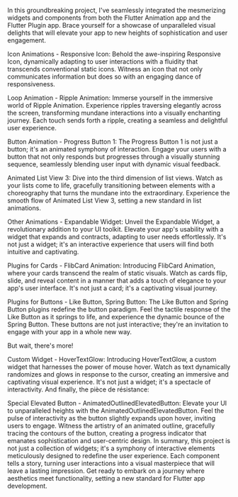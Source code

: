 In this groundbreaking project, I\'ve seamlessly integrated the
mesmerizing widgets and components from both the Flutter Animation app
and the Flutter Plugin app. Brace yourself for a showcase of
unparalleled visual delights that will elevate your app to new heights
of sophistication and user engagement.

Icon Animations - Responsive Icon: Behold the awe-inspiring Responsive
Icon, dynamically adapting to user interactions with a fluidity that
transcends conventional static icons. Witness an icon that not only
communicates information but does so with an engaging dance of
responsiveness.

Loop Animation - Ripple Animation: Immerse yourself in the immersive
world of Ripple Animation. Experience ripples traversing elegantly
across the screen, transforming mundane interactions into a visually
enchanting journey. Each touch sends forth a ripple, creating a seamless
and delightful user experience.

Button Animation - Progress Button 1: The Progress Button 1 is not just
a button; it\'s an animated symphony of interaction. Engage your users
with a button that not only responds but progresses through a visually
stunning sequence, seamlessly blending user input with dynamic visual
feedback.

Animated List View 3: Dive into the third dimension of list views. Watch
as your lists come to life, gracefully transitioning between elements
with a choreography that turns the mundane into the extraordinary.
Experience the smooth flow of Animated List View 3, setting a new
standard in list animations.

Other Animations - Expandable Widget: Unveil the Expandable Widget, a
revolutionary addition to your UI toolkit. Elevate your app\'s usability
with a widget that expands and contracts, adapting to user needs
effortlessly. It\'s not just a widget; it\'s an interactive experience
that users will find both intuitive and captivating.

Plugins for Cards - FlibCard Animation: Introducing FlibCard Animation,
where your cards transcend the realm of static visuals. Watch as cards
flip, slide, and reveal content in a manner that adds a touch of
elegance to your app\'s user interface. It\'s not just a card; it\'s a
captivating visual journey.

Plugins for Buttons - Like Button, Spring Button: The Like Button and
Spring Button plugins redefine the button paradigm. Feel the tactile
response of the Like Button as it springs to life, and experience the
dynamic bounce of the Spring Button. These buttons are not just
interactive; they\'re an invitation to engage with your app in a whole
new way.

But wait, there\'s more!

Custom Widget - HoverTextGlow: Introducing HoverTextGlow, a custom
widget that harnesses the power of mouse hover. Watch as text
dynamically randomizes and glows in response to the cursor, creating an
immersive and captivating visual experience. It\'s not just a widget;
it\'s a spectacle of interactivity. And finally, the pièce de
résistance:

Special Elevated Button - AnimatedOutlinedElevatedButton: Elevate your
UI to unparalleled heights with the AnimatedOutlinedElevatedButton. Feel
the pulse of interactivity as the button slightly expands upon hover,
inviting users to engage. Witness the artistry of an animated outline,
gracefully tracing the contours of the button, creating a progress
indicator that emanates sophistication and user-centric design. In
summary, this project is not just a collection of widgets; it\'s a
symphony of interactive elements meticulously designed to redefine the
user experience. Each component tells a story, turning user interactions
into a visual masterpiece that will leave a lasting impression. Get
ready to embark on a journey where aesthetics meet functionality,
setting a new standard for Flutter app development.
